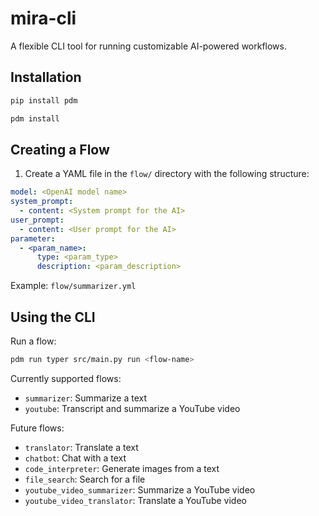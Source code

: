 # mira-cli

A flexible CLI tool for running customizable AI-powered workflows.

## Installation

```bash
pip install pdm
```

```bash
pdm install
```

## Creating a Flow

1. Create a YAML file in the `flow/` directory with the following structure:

```yaml
model: <OpenAI model name>
system_prompt:
  - content: <System prompt for the AI>
user_prompt:
  - content: <User prompt for the AI>
parameter:
  - <param_name>:
      type: <param_type>
      description: <param_description>
```

Example: `flow/summarizer.yml`

## Using the CLI

Run a flow:

```bash
pdm run typer src/main.py run <flow-name>
```

Currently supported flows:

- `summarizer`: Summarize a text
- `youtube`: Transcript and summarize a YouTube video

Future flows:

- `translator`: Translate a text
- `chatbot`: Chat with a text
- `code_interpreter`: Generate images from a text
- `file_search`: Search for a file
- `youtube_video_summarizer`: Summarize a YouTube video
- `youtube_video_translator`: Translate a YouTube video


